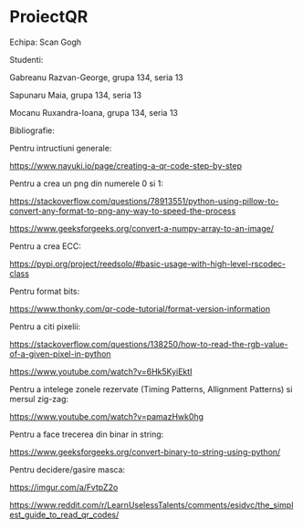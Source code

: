 # ProiectQR

Echipa: Scan Gogh

Studenti: 

Gabreanu Razvan-George, grupa 134, seria 13

Sapunaru Maia, grupa 134, seria 13

Mocanu Ruxandra-Ioana, grupa 134, seria 13


Bibliografie:

Pentru intructiuni generale:

https://www.nayuki.io/page/creating-a-qr-code-step-by-step

Pentru a crea un png din numerele 0 si 1:

https://stackoverflow.com/questions/78913551/python-using-pillow-to-convert-any-format-to-png-any-way-to-speed-the-process

https://www.geeksforgeeks.org/convert-a-numpy-array-to-an-image/

Pentru a crea ECC:

https://pypi.org/project/reedsolo/#basic-usage-with-high-level-rscodec-class

Pentru format bits:

https://www.thonky.com/qr-code-tutorial/format-version-information

Pentru a citi pixelii:

https://stackoverflow.com/questions/138250/how-to-read-the-rgb-value-of-a-given-pixel-in-python

https://www.youtube.com/watch?v=6Hk5KyiEktI

Pentru a intelege zonele rezervate (Timing Patterns, Allignment Patterns) si mersul zig-zag:

https://www.youtube.com/watch?v=pamazHwk0hg

Pentru a face trecerea din binar in string:

https://www.geeksforgeeks.org/convert-binary-to-string-using-python/

Pentru decidere/gasire masca:

https://imgur.com/a/FvtpZ2o

https://www.reddit.com/r/LearnUselessTalents/comments/esidvc/the_simplest_guide_to_read_qr_codes/
